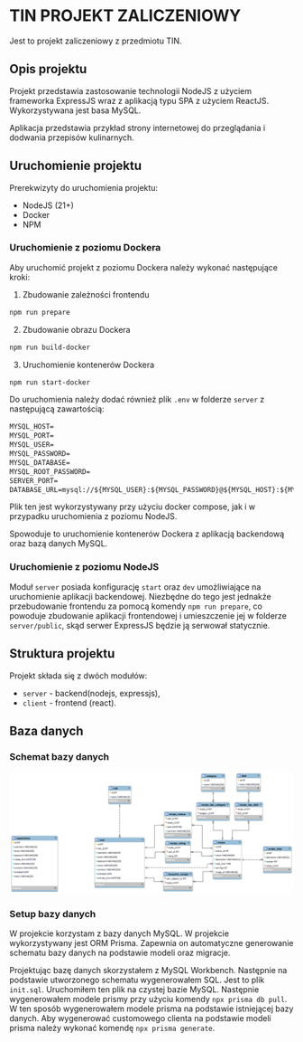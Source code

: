 # TIN PROJEKT ZALICZENIOWY

Jest to projekt zaliczeniowy z przedmiotu TIN.

## Opis projektu

Projekt przedstawia zastosowanie technologii NodeJS z użyciem frameworka ExpressJS wraz z aplikacją typu SPA z użyciem
ReactJS. Wykorzystywana jest basa MySQL.

Aplikacja przedstawia przykład strony internetowej do przeglądania i dodwania przepisów kulinarnych.

## Uruchomienie projektu

Prerekwizyty do uruchomienia projektu:

- NodeJS (21+)
- Docker
- NPM

### Uruchomienie z poziomu Dockera

Aby uruchomić projekt z poziomu Dockera należy wykonać następujące kroki:

1. Zbudowanie zależności frontendu
```bash
npm run prepare
```

2. Zbudowanie obrazu Dockera
```bash
npm run build-docker
```

3. Uruchomienie kontenerów Dockera
```bash
npm run start-docker
```

Do uruchomienia należy dodać również plik `.env` w folderze `server` z następującą zawartością:

```dotenv
MYSQL_HOST=
MYSQL_PORT=
MYSQL_USER=
MYSQL_PASSWORD=
MYSQL_DATABASE=
MYSQL_ROOT_PASSWORD=
SERVER_PORT=
DATABASE_URL=mysql://${MYSQL_USER}:${MYSQL_PASSWORD}@${MYSQL_HOST}:${MYSQL_PORT}/${MYSQL_DATABASE}
```

Plik ten jest wykorzystywany przy użyciu docker compose, jak i w przypadku uruchomienia z poziomu NodeJS.

Spowoduje to uruchomienie kontenerów Dockera z aplikacją backendową oraz bazą danych MySQL.

### Uruchomienie z poziomu NodeJS

Moduł `server` posiada konfigurację `start` oraz `dev` umożliwiające na uruchomienie aplikacji backendowej.
Niezbędne do tego jest jednakże przebudowanie frontendu za pomocą komendy `npm run prepare`, co powoduje zbudowanie
aplikacji frontendowej i umieszczenie jej w folderze `server/public`, skąd serwer ExpressJS będzie ją serwował statycznie.

## Struktura projektu

Projekt składa się z dwóch modułów:

- `server` - backend(nodejs, expressjs),
- `client` - frontend (react).

## Baza danych

### Schemat bazy danych

![Schemat bazy danych](./docs/database.png)

### Setup bazy danych

W projekcie korzystam z bazy danych MySQL. W projekcie wykorzystywany jest ORM Prisma. Zapewnia on automatyczne
generowanie schematu bazy danych na podstawie modeli oraz migracje.

Projektując bazę danych skorzystałem z MySQL Workbench. Następnie na podstawie utworzonego schematu wygenerowałem SQL.
Jest to plik `init.sql`. Uruchomiłem ten plik na czystej bazie MySQL. Następnie wygenerowałem modele prismy przy użyciu
komendy `npx prisma db pull`. W ten sposób wygenerowałem modele prisma na podstawie istniejącej bazy danych.
Aby wygenerować customowego clienta na podstawie modeli prisma należy wykonać komendę `npx prisma generate`.
